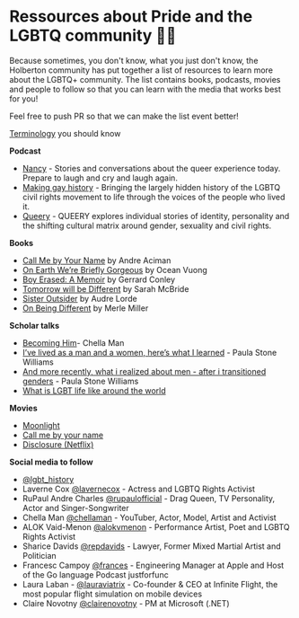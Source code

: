 # Ressources about Pride and the LGBTQ community 🏳️‍🌈

Because sometimes, you don't know, what you just don't know, the Holberton community has put together a list of resources to learn more about the LGBTQ+ community. The list contains books, podcasts, movies and people to follow so that you can learn with the media that works best for you!

Feel free to push PR so that we can make the list event better!

[Terminology](https://www.forbes.com/sites/jamiewareham/2020/12/30/should-you-put-pronouns-in-email-signatures-and-social-media-bios/#6159498b6320) you should know

**Podcast**
* [Nancy](https://www.wnycstudios.org/podcasts/nancy) - Stories and conversations about the queer experience today. Prepare to laugh and cry and laugh again.
* [Making gay history](https://makinggayhistory.com/) - Bringing the largely hidden history of the LGBTQ civil rights movement to life through the voices of the people who lived it.
* [Queery](https://www.earwolf.com/show/queery/) - QUEERY explores individual stories of identity, personality and the shifting cultural matrix around gender, sexuality and civil rights.

**Books**
* [Call Me by Your Name](https://www.amazon.com/Call-Me-Your-Name-Novel/dp/031242678X) by Andre Aciman
* [On Earth We’re Briefly Gorgeous](https://www.amazon.com/Earth-Were-Briefly-Gorgeous-Novel/dp/0525562028) by Ocean Vuong
* [Boy Erased: A Memoir](https://www.amazon.com/Boy-Erased-Memoir-Garrard-Conley-ebook/dp/B0141ZP3JW) by Gerrard Conley
* [Tomorrow will be Different](https://www.amazon.com/Tomorrow-Will-Be-Different-Equality/dp/1524761478) by Sarah McBride
* [Sister Outsider](https://www.amazon.com/Sister-Outsider-Speeches-Crossing-Feminist/dp/1580911862) by Audre Lorde
* [On Being Different](https://www.penguinrandomhouse.com/books/311757/on-being-different-by-merle-miller/) by Merle Miller


**Scholar talks** 
* [Becoming Him](https://www.youtube.com/watch?v=M6vgidU8S3E)- Chella Man
* [I’ve lived as a man and a women, here’s what I learned](https://www.youtube.com/watch?v=lrYx7HaUlMY) - Paula Stone Williams 
* [And more recently, what i realized about men - after i transitioned genders](https://www.youtube.com/watch?v=edLQdf4o0cg) - Paula Stone Williams
* [What is LGBT life like around the world](https://www.ted.com/talks/jenni_chang_and_lisa_dazols_this_is_what_lgbt_life_is_like_around_the_world?language=en)


**Movies**
* [Moonlight](https://www.rottentomatoes.com/m/moonlight_2016)
* [Call me by your name](https://www.rottentomatoes.com/m/call_me_by_your_name)
* [Disclosure (Netflix)](https://www.netflix.com/title/81284247)

**Social media to follow**
* [@lgbt_history](https://www.instagram.com/lgbt_history/?hl=en)
* Laverne Cox [@lavernecox](https://www.instagram.com/lavernecox/?hl=en) - Actress and LGBTQ Rights Activist
* RuPaul Andre Charles [@rupaulofficial](https://www.instagram.com/rupaulofficial/?hl=en) - Drag Queen, TV Personality, Actor and Singer-Songwriter
* Chella Man [@chellaman](https://www.instagram.com/chellaman/?hl=en) - YouTuber, Actor, Model, Artist and Activist
* ALOK Vaid-Menon [@alokvmenon](https://www.instagram.com/chellaman/?hl=en) - Performance Artist, Poet and LGBTQ Rights Activist
* Sharice Davids [@repdavids](https://www.instagram.com/repdavids/?hl=en) - Lawyer, Former Mixed Martial Artist and Politician
* Francesc Campoy [@frances](https://twitter.com/francesc) - Engineering Manager at Apple and Host of the Go language Podcast justforfunc 
* Laura Laban - [@lauraviatrix](https://twitter.com/lauraviatrix) - Co-founder & CEO at Infinite Flight, the most popular flight simulation on mobile devices 
* Claire Novotny [@clairenovotny](https://twitter.com/clairernovotny) - PM at Microsoft (.NET)